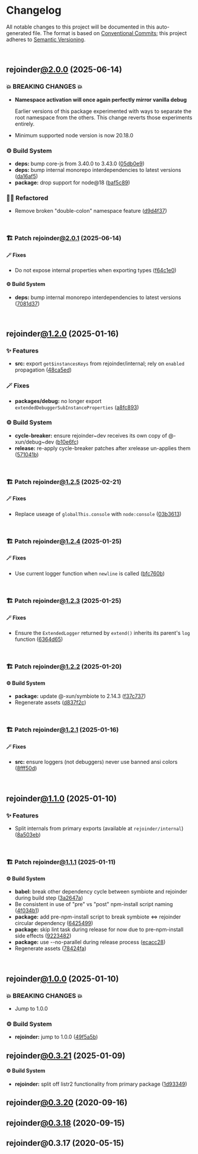 # Changelog

All notable changes to this project will be documented in this auto-generated
file. The format is based on [Conventional Commits][1];
this project adheres to [Semantic Versioning][2].

<br />

## rejoinder[@2.0.0][3] (2025-06-14)

### 💥 BREAKING CHANGES 💥

- **Namespace activation will once again perfectly mirror vanilla debug**

  Earlier versions of this package experimented with ways to separate the root namespace from the others. This change reverts those experiments entirely.

- Minimum supported node version is now 20.18.0

### ⚙️ Build System

- **deps:** bump core-js from 3.40.0 to 3.43.0 ([05db0e9][4])
- **deps:** bump internal monorepo interdependencies to latest versions ([da16af5][5])
- **package:** drop support for node\@18 ([baf5c89][6])

### 🧙🏿 Refactored

- Remove broken "double-colon" namespace feature ([d9d4f37][7])

<br />

### 🏗️ Patch rejoinder[@2.0.1][8] (2025-06-14)

#### 🪄 Fixes

- Do not expose internal properties when exporting types ([f64c1e0][9])

#### ⚙️ Build System

- **deps:** bump internal monorepo interdependencies to latest versions ([7081d37][10])

<br />

## rejoinder[@1.2.0][11] (2025-01-16)

### ✨ Features

- **src:** export `get$instancesKeys` from rejoinder/internal; rely on `enabled` propagation ([48ca5ed][12])

### 🪄 Fixes

- **packages/debug:** no longer export `extendedDebuggerSubInstanceProperties` ([a8fc893][13])

### ⚙️ Build System

- **cycle-breaker:** ensure rejoinder\~dev receives its own copy of @-xun/debug\~dev ([b10e6fc][14])
- **release:** re-apply cycle-breaker patches after xrelease un-applies them ([571041b][15])

<br />

### 🏗️ Patch rejoinder[@1.2.5][16] (2025-02-21)

#### 🪄 Fixes

- Replace useage of `globalThis.console` with `node:console` ([03b3613][17])

<br />

### 🏗️ Patch rejoinder[@1.2.4][18] (2025-01-25)

#### 🪄 Fixes

- Use current logger function when `newline` is called ([bfc760b][19])

<br />

### 🏗️ Patch rejoinder[@1.2.3][20] (2025-01-25)

#### 🪄 Fixes

- Ensure the `ExtendedLogger` returned by `extend()` inherits its parent's `log` function ([6364d65][21])

<br />

### 🏗️ Patch rejoinder[@1.2.2][22] (2025-01-20)

#### ⚙️ Build System

- **package:** update @-xun/symbiote to 2.14.3 ([f37c737][23])
- Regenerate assets ([d837f2c][24])

<br />

### 🏗️ Patch rejoinder[@1.2.1][25] (2025-01-16)

#### 🪄 Fixes

- **src:** ensure loggers (not debuggers) never use banned ansi colors ([8fff50d][26])

<br />

## rejoinder[@1.1.0][27] (2025-01-10)

### ✨ Features

- Split internals from primary exports (available at `rejoinder/internal`) ([8a503eb][28])

<br />

### 🏗️ Patch rejoinder[@1.1.1][29] (2025-01-11)

#### ⚙️ Build System

- **babel:** break other dependency cycle between symbiote and rejoinder during build step ([3a2647a][30])
- Be consistent in use of "pre" vs "post" npm-install script naming ([4f034b1][31])
- **package:** add pre-npm-install script to break symbiote <=> rejoinder circular dependency ([6425499][32])
- **package:** skip lint task during release for now due to pre-npm-install side effects ([9223482][33])
- **package:** use --no-parallel during release process ([ecacc28][34])
- Regenerate assets ([78424fa][35])

<br />

## rejoinder[@1.0.0][36] (2025-01-10)

### 💥 BREAKING CHANGES 💥

- Jump to 1.0.0

### ⚙️ Build System

- **rejoinder:** jump to 1.0.0 ([49f5a5b][37])

## rejoinder[@0.3.21][38] (2025-01-09)

#### ⚙️ Build System

- **rejoinder:** split off listr2 functionality from primary package ([1d93349][39])

## rejoinder[@0.3.20][40] (2020-09-16)

## rejoinder[@0.3.18][41] (2020-09-15)

## rejoinder\@0.3.17 (2020-05-15)

[1]: https://conventionalcommits.org
[2]: https://semver.org
[3]: https://github.com/Xunnamius/rejoinder/compare/rejoinder@1.2.5...rejoinder@2.0.0
[4]: https://github.com/Xunnamius/rejoinder/commit/05db0e97a8b00603265d509263fd30b7b4062bcb
[5]: https://github.com/Xunnamius/rejoinder/commit/da16af5949ab72de25a6f2682f5d9b378051bd92
[6]: https://github.com/Xunnamius/rejoinder/commit/baf5c89e66b1bdacf31ca37e80d78e8f1b048530
[7]: https://github.com/Xunnamius/rejoinder/commit/d9d4f378320c4405c80cb306d8174b752def9292
[8]: https://github.com/Xunnamius/rejoinder/compare/rejoinder@2.0.0...rejoinder@2.0.1
[9]: https://github.com/Xunnamius/rejoinder/commit/f64c1e0c19bc97c588be2ae8d7b20734d4ed6719
[10]: https://github.com/Xunnamius/rejoinder/commit/7081d37c1950eeadab2857cc4cf50906196bfe99
[11]: https://github.com/Xunnamius/rejoinder/compare/rejoinder@1.1.1...rejoinder@1.2.0
[12]: https://github.com/Xunnamius/rejoinder/commit/48ca5ed758cd58ac94fb3124e2a594da1d2a7a3a
[13]: https://github.com/Xunnamius/rejoinder/commit/a8fc893bb23117400a376d2641b297eb2199956b
[14]: https://github.com/Xunnamius/rejoinder/commit/b10e6fc514367aef02468efe7382c2a09b7d45d5
[15]: https://github.com/Xunnamius/rejoinder/commit/571041bf4746363a1355f6eb2e03d6c31e5b0a18
[16]: https://github.com/Xunnamius/rejoinder/compare/rejoinder@1.2.4...rejoinder@1.2.5
[17]: https://github.com/Xunnamius/rejoinder/commit/03b3613ea5521daeec1921ccb4f8819f94b7098e
[18]: https://github.com/Xunnamius/rejoinder/compare/rejoinder@1.2.3...rejoinder@1.2.4
[19]: https://github.com/Xunnamius/rejoinder/commit/bfc760b32795efc432b7155b8ae5fa0baca00ee5
[20]: https://github.com/Xunnamius/rejoinder/compare/rejoinder@1.2.2...rejoinder@1.2.3
[21]: https://github.com/Xunnamius/rejoinder/commit/6364d654a78668a6aba3808c40b450fcc2389353
[22]: https://github.com/Xunnamius/rejoinder/compare/rejoinder@1.2.1...rejoinder@1.2.2
[23]: https://github.com/Xunnamius/rejoinder/commit/f37c737d9e65ca1a5c6439eb64cd6b1e3f022245
[24]: https://github.com/Xunnamius/rejoinder/commit/d837f2cf51d0f744b1acb9f03c50dbfbe4361561
[25]: https://github.com/Xunnamius/rejoinder/compare/rejoinder@1.2.0...rejoinder@1.2.1
[26]: https://github.com/Xunnamius/rejoinder/commit/8fff50d663840973b506f42d097ba932988f893a
[27]: https://github.com/Xunnamius/rejoinder/compare/rejoinder@1.0.0...rejoinder@1.1.0
[28]: https://github.com/Xunnamius/rejoinder/commit/8a503ebeed2689d0efaa12692a8cdaf933b5902d
[29]: https://github.com/Xunnamius/rejoinder/compare/rejoinder@1.1.0...rejoinder@1.1.1
[30]: https://github.com/Xunnamius/rejoinder/commit/3a2647a4383d23c44984f5fba72936f803375d01
[31]: https://github.com/Xunnamius/rejoinder/commit/4f034b13c055cd89d409e657a782736ffce01aee
[32]: https://github.com/Xunnamius/rejoinder/commit/64254992295ef6f5190b0afba24212fdd92feacb
[33]: https://github.com/Xunnamius/rejoinder/commit/9223482982798f7556a4daad0ef1201567959c38
[34]: https://github.com/Xunnamius/rejoinder/commit/ecacc284cc93a112a5ebdd9865e0c2198aeab5d2
[35]: https://github.com/Xunnamius/rejoinder/commit/78424fa8f7badb679969f17dc434d2444f557d0d
[36]: https://github.com/Xunnamius/rejoinder/compare/rejoinder@0.3.21...rejoinder@1.0.0
[37]: https://github.com/Xunnamius/rejoinder/commit/49f5a5b6bdfa22c9d737f729307f17e76e106dd5
[38]: https://github.com/Xunnamius/rejoinder/compare/rejoinder@0.3.20...rejoinder@0.3.21
[39]: https://github.com/Xunnamius/rejoinder/commit/1d93349ce956b897a64948edbbd692d6e79bc22d
[40]: https://github.com/Xunnamius/rejoinder/compare/rejoinder@0.3.19...rejoinder@0.3.20
[41]: https://github.com/Xunnamius/rejoinder/compare/rejoinder@0.3.17...rejoinder@0.3.18
